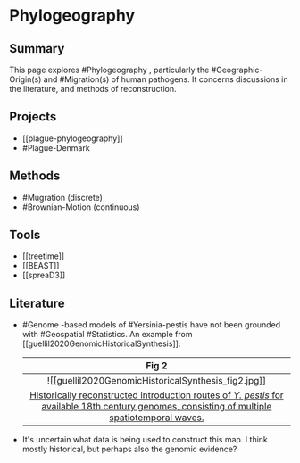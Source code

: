 # Phylogeography

## Summary

This page explores #Phylogeography , particularly the #Geographic-Origin(s) and #Migration(s) of human pathogens. It concerns discussions in the literature, and methods of reconstruction.

## Projects

- [[plague-phylogeography]]
- #Plague-Denmark

## Methods

- #Mugration (discrete)
- #Brownian-Motion (continuous)

## Tools

- [[treetime]]
- [[BEAST]]
- [[spreaD3]]

## Literature

- #Genome -based models of #Yersinia-pestis have not been grounded with #Geospatial #Statistics. An example from [[guellil2020GenomicHistoricalSynthesis]]:

	|                    Fig 2                     |
	|:--------------------------------------------:|
	| ![[guellil2020GenomicHistoricalSynthesis_fig2.jpg]] |
	| [Historically reconstructed introduction routes of _Y. pestis_ for available 18th century genomes, consisting of multiple spatiotemporal waves.](guellil2020GenomicHistoricalSynthesis) |
- It's uncertain what data is being used to construct this map. I think mostly historical, but perhaps also the genomic evidence?
